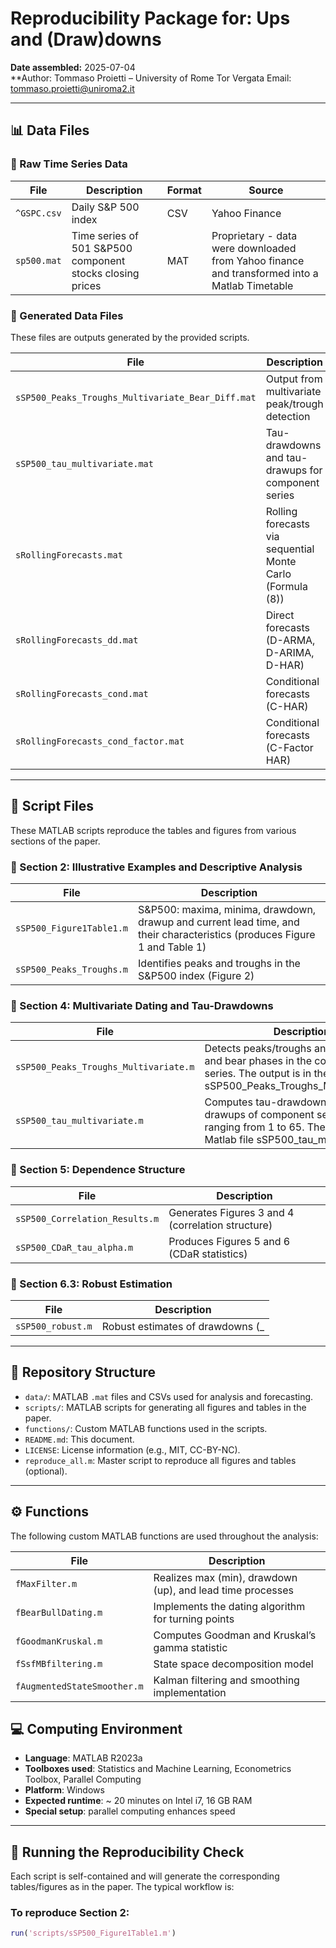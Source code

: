 # Reproducibility Package for: Ups and (Draw)downs

**Date assembled:** 2025-07-04  
**Author: Tommaso Proietti – University of Rome Tor Vergata
          Email: tommaso.proietti@uniroma2.it 
 
 ---
## 📊 Data Files

### 🔹 Raw Time Series Data

| File        | Description                                 | Format | Source         |
|-------------|---------------------------------------------|--------|----------------|
| `^GSPC.csv` | Daily S&P 500 index                         | CSV    | Yahoo Finance  |
| `sp500.mat` | Time series of 501 S&P500 component stocks closing prices | MAT    | Proprietary - data were downloaded from Yahoo finance and transformed into a Matlab Timetable   |

### 🔹 Generated Data Files

These files are outputs generated by the provided scripts.

| File                              | Description                                                      | Produced By                          |
|-----------------------------------|------------------------------------------------------------------|--------------------------------------|
| `sSP500_Peaks_Troughs_Multivariate_Bear_Diff.mat` | Output from multivariate peak/trough detection                  | `sSP500_Peaks_Troughs_Multivariate.m` (diffusion index)|
| `sSP500_tau_multivariate.mat`     | Tau-drawdowns and tau-drawups for component series               | `sSP500_tau_multivariate.m`          |
| `sRollingForecasts.mat`           | Rolling forecasts via sequential Monte Carlo (Formula (8))       | `sRollingForecasts.m`                |
| `sRollingForecasts_dd.mat`        | Direct forecasts (D-ARMA, D-ARIMA, D-HAR)                         | `sRollingForecasts_dd.m`             |
| `sRollingForecasts_cond.mat`      | Conditional forecasts (C-HAR)                                    | `sRollingForecasts_cond.m`           |
| `sRollingForecasts_cond_factor.mat` | Conditional forecasts (C-Factor HAR)                            | `sRollingForecasts_cond_factor.m`    |

 ---
## 📜 Script Files

These MATLAB scripts reproduce the tables and figures from various sections of the paper.

### 🔹 Section 2: Illustrative Examples and Descriptive Analysis

| File                         | Description                                           |
|------------------------------|-------------------------------------------------------|
| `sSP500_Figure1Table1.m`     | S&P500: maxima, minima, drawdown, drawup and current lead time, and their characteristics (produces Figure 1 and Table 1)|
| `sSP500_Peaks_Troughs.m`     | Identifies peaks and troughs in the S&P500 index (Figure 2) |

### 🔹 Section 4: Multivariate Dating and Tau-Drawdowns

| File                                  | Description                                               |
|---------------------------------------|-----------------------------------------------------------|
| `sSP500_Peaks_Troughs_Multivariate.m` | Detects peaks/troughs and identifies bull and bear phases in the component series. The output is in the Matlab file sSP500_Peaks_Troughs_Multivariate.mat |
| `sSP500_tau_multivariate.m`          | Computes tau-drawdowns and tau-drawups of component series for tau ranging from 1 to 65. The output is in the Matlab file sSP500_tau_multivariate.mat|

### 🔹 Section 5: Dependence Structure

| File                            | Description                                       |
|----------------------------------|---------------------------------------------------|
| `sSP500_Correlation_Results.m`   | Generates Figures 3 and 4 (correlation structure) |
| `sSP500_CDaR_tau_alpha.m`        | Produces Figures 5 and 6 (CDaR statistics)        |

### 🔹 Section 6.3: Robust Estimation

| File              | Description                                  |
|-------------------|----------------------------------------------|
| `sSP500_robust.m` | Robust estimates of drawdowns (_
 ---
## 📁 Repository Structure

- `data/`: MATLAB `.mat` files and CSVs used for analysis and forecasting.
- `scripts/`: MATLAB scripts for generating all figures and tables in the paper.
- `functions/`: Custom MATLAB functions used in the scripts.
- `README.md`: This document.
- `LICENSE`: License information (e.g., MIT, CC-BY-NC).
- `reproduce_all.m`: Master script to reproduce all figures and tables (optional).

---
## ⚙️ Functions

The following custom MATLAB functions are used throughout the analysis:

| File                         | Description                                           |
|------------------------------|-------------------------------------------------------|
| `fMaxFilter.m`               | Realizes max (min), drawdown (up), and lead time processes |
| `fBearBullDating.m`          | Implements the dating algorithm for turning points   |
| `fGoodmanKruskal.m`          | Computes Goodman and Kruskal’s gamma statistic       |
| `fSsfMBfiltering.m`          | State space decomposition model                      |
| `fAugmentedStateSmoother.m`  | Kalman filtering and smoothing implementation        |

## 💻 Computing Environment

- **Language**: MATLAB R2023a  
- **Toolboxes used**: Statistics and Machine Learning, Econometrics Toolbox, Parallel Computing  
- **Platform**: Windows 
- **Expected runtime**: ~ 20 minutes on Intel i7, 16 GB RAM
- **Special setup**:  parallel computing enhances speed

---

## 🔧 Running the Reproducibility Check

Each script is self-contained and will generate the corresponding tables/figures as in the paper. The typical workflow is:

### To reproduce Section 2:

```matlab
run('scripts/sSP500_Figure1Table1.m')
